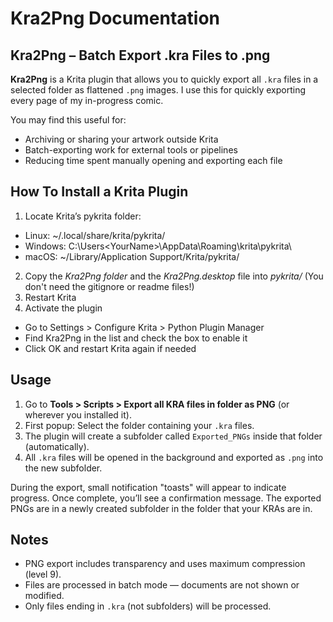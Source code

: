 # Kra2Png Documentation

## Kra2Png – Batch Export .kra Files to .png

**Kra2Png** is a Krita plugin that allows you to quickly export all `.kra` files in a selected folder as flattened `.png` images. I use this for quickly exporting every page of my in-progress comic.

You may find this useful for:
- Archiving or sharing your artwork outside Krita
- Batch-exporting work for external tools or pipelines
- Reducing time spent manually opening and exporting each file

## How To Install a Krita Plugin
1. Locate Krita’s pykrita folder:
- Linux: ~/.local/share/krita/pykrita/
- Windows: C:\Users\<YourName>\AppData\Roaming\krita\pykrita\
- macOS: ~/Library/Application Support/Krita/pykrita/
2. Copy the *Kra2Png folder* and the *Kra2Png.desktop* file into *pykrita/* (You don't need the gitignore or readme files!)
3. Restart Krita
4. Activate the plugin
- Go to Settings > Configure Krita > Python Plugin Manager
- Find Kra2Png in the list and check the box to enable it
- Click OK and restart Krita again if needed

## Usage
1. Go to **Tools > Scripts > Export all KRA files in folder as PNG** (or wherever you installed it).
2. First popup: Select the folder containing your `.kra` files.
3. The plugin will create a subfolder called `Exported_PNGs` inside that folder (automatically).
4. All `.kra` files will be opened in the background and exported as `.png` into the new subfolder.

During the export, small notification "toasts" will appear to indicate progress. Once complete, you’ll see a confirmation message. The exported PNGs are in a newly created subfolder in the folder that your KRAs are in.

## Notes

- PNG export includes transparency and uses maximum compression (level 9).
- Files are processed in batch mode — documents are not shown or modified.
- Only files ending in `.kra` (not subfolders) will be processed.
